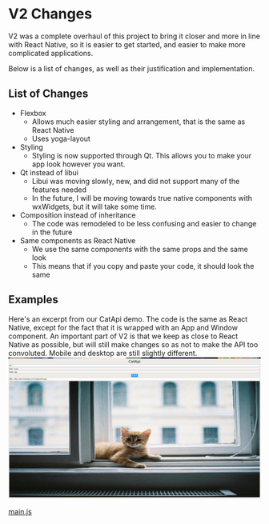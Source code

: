 # V2 Changes

V2 was a complete overhaul of this project to bring it closer and more in line with
React Native, so it is easier to get started, and easier to make more complicated
applications.

Below is a list of changes, as well as their justification and implementation.

## List of Changes

- Flexbox
  - Allows much easier styling and arrangement, that is the same as React Native
  - Uses yoga-layout
- Styling
  - Styling is now supported through Qt. This allows you to make your app look however you want.
- Qt instead of libui
  - Libui was moving slowly, new, and did not support many of the features needed
  - In the future, I will be moving towards true native components with wxWidgets, but it will take some time.
- Composition instead of inheritance
  - The code was remodeled to be less confusing and easier to change in the future
- Same components as React Native
  - We use the same components with the same props and the same look
  - This means that if you copy and paste your code, it should look the same

## Examples

Here's an excerpt from our CatApi demo. The code is the same as React Native, except for
the fact that it is wrapped with an App and Window component. An important part of V2 is that
we keep as close to React Native as possible, but will still make changes so as not to make the API
too convoluted. Mobile and desktop are still slightly different.
![CatApi](catapi_v2.png)

[main.js](main.js ':include :type=code jsx')
